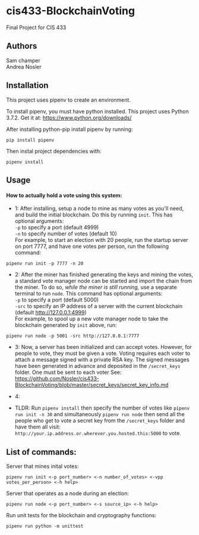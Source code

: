 # cis433-BlockchainVoting
Final Project for CIS 433


## Authors

Sam champer <br/> Andrea Nosler

## Installation

This project uses pipenv to create an environment.

To install pipenv, you must have python installed. This project uses Python 3.7.2.
Get it at: https://www.python.org/downloads/

After installing python-pip install pipenv by running:<br/>
```
pip install pipenv
```

Then instal project dependencies with:
```
pipenv install
```

## Usage
#### How to actually hold a vote using this system:
* 1: After installing, setup a node to mine as many votes as you'll need, 
and build the initial blockchain. Do this by running ``init``. This has optional arguments:<br>
``-p`` to specify a port (default 4999) <br>``-n`` to specify number of votes (default 10)<br>
For example, to start an election with 20 people, run the startup server on port 7777,
and have one votes per person, run the following command:
```
pipenv run init -p 7777 -n 20
```
* 2: After the miner has finished generating the keys and mining the votes, a standard vote manager node can 
be started and import the chain from the miner. To do so, *while the miner is still running,* use a separate terminal 
to run ``node``. This command has optional arguments: <br>
``-p`` to specify a port (default 5000) <br>
``-src`` to specify an IP address of a server with the current blockchain (default http://127.0.0.1:4999) <br>
For example, to spool up a new vote manager node to take the blockchain generated by ``init`` above, run:
```
pipenv run node -p 5001 -src http://127.0.0.1:7777
```
* 3: Now, a server has been initialized and can accept votes. However, for people to vote, they must be given a vote.
Voting requires each voter to attach a message signed with a private RSA key. The signed messages have been generated
in advance and deposited in the ``/secret_keys`` folder. One must be sent to each voter See:
https://github.com/Nosler/cis433-BlockchainVoting/blob/master/secret_keys/secret_key_info.md

* 4: 

* TLDR: Run ``pipenv install`` then specify the number of votes like ``pipenv run init -n 30``
and simultaneously ``pipenv run node`` then send all the people who get to vote a secret key 
from the ``/secret_keys`` folder and have them all visit:
``http://your.ip.address.or.wherever.you.hosted.this:5000`` to vote.

## List of commands:

Server that mines inital votes:<br/>
```
pipenv run init <-p port_number> <-n number_of_votes> <-vpp votes_per_person> <-h help>
```
Server that operates as a node during an election:
```
pipenv run node <-p port_number> <-s source_ip> <-h help>
```
Run unit tests for the blockchain and cryptography functions:
```
pipenv run python -m unittest
```
<br>
